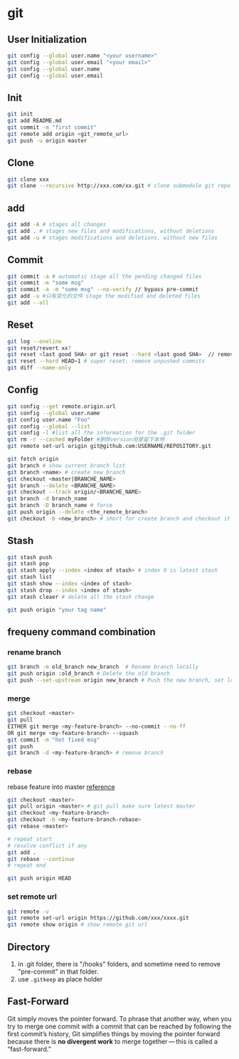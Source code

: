# git

## User Initialization

```sh
git config --global user.name "<your username>"
git config --global user.email "<your email>"
git config --global user.name
git config --global user.email
```

## Init

```sh
git init
git add README.md
git commit -m "first commit"
git remote add origin <git_remote_url>
git push -u origin master
```

## Clone

```sh
git clone xxx
git clone --recursive http://xxx.com/xx.git # clone submodule git repo

```

## add

```sh
git add -A # stages all changes
git add . # stages new files and modifications, without deletions
git add -u # stages modifications and deletions, without new files
```

## Commit

```sh
git commit -a # automatic stage all the pending changed files
git commit -m "some msg"
git commit -a -m "some msg" --no-verify // bypass pre-commit
git add -u #只有变化的文件 stage the modified and deleted files
git add --all
```

## Reset

```sh
git log --oneline
git reset/revert xx?
git reset <last good SHA> or git reset --hard <last good SHA>  // remove/reset the commit that are not pushed yet.
git reset --hard HEAD~1 # super reset, remove unpushed commits
git diff --name-only
```

## Config

```sh
git config --get remote.origin.url
git config --global user.name
git config user.name "Foo"
git config --global --list
git config -l #list all the information for the .git folder
git rm -r --cached myFolder #删除version但是留下本地
git remote set-url origin git@github.com:USERNAME/REPOSITORY.git

git fetch origin
git branch # show current branch list
git branch <name> # create new branch
git checkout <master|BRANCHE_NAME>
git branch --delete <BRANCHE_NAME>
git checkout --track origin/<BRANCHE_NAME>
git branch -d branch_name
git branch -D branch_name # force
git push origin --delete <the_remote_branch>
git checkout -b <new_branch> # short for create branch and checkout it
```

## Stash

```sh
git stash push
git stash pop
git stash apply --index <index of stash> # index 0 is latest stash
git stash list
git stash show --index <index of stash>
git stash drop --index <index of stash>
git stash cleaer # delete all the stash change

git push origin "your tag name"
```

## frequeny command combination

### rename branch

```sh
git branch -m old_branch new_branch  # Rename branch locally
git push origin :old_branch # Delete the old branch
git push --set-upstream origin new_branch # Push the new branch, set local branch to track the new remote
```

### merge

```sh
git checkout <master>
git pull
EITHER git merge <my-feature-branch> --no-commit --no-ff
OR git merge <my-feature-branch> --squash
git commit -m "hot fixed msg"
git push
git branch -d <my-feature-branch> # remove branch
```

### rebase

rebase feature into master
[reference](https://blog.algolia.com/master-git-rebase/)

```sh
git checkout <master>
git pull origin <master> # git pull make sure latest master
git checkout <my-feature-branch>
git checkout -b <my-feature-branch-rebase>
git rebase <master>

# repeat start
# resolve conflict if any
git add .
git rebase --continue
# repeat end

git push origin HEAD
```

### set remote url

```sh
git remote -v
git remote set-url origin https://github.com/xxx/xxxx.git
git remote show origin # show remote git url
```

## Directory

1. in .git folder, there is "/hooks" folders, and sometime need to remove "pre-commit" in that folder.
1. use `.gitkeep` as place holder

## Fast-Forward

Git simply moves the pointer forward. To phrase that another way, when you try to merge one commit with a commit that can be reached by following the first commit’s history, Git simplifies things by moving the pointer forward because there is **no divergent work** to merge together — this is called a “fast-forward.”
